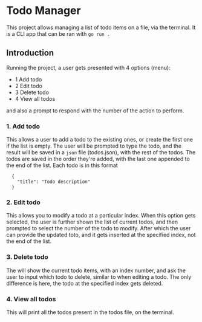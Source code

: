 <!-- FIXME: write by following the Markdown syntax convention. Download an extension for `.md` files -->
# Todo Manager

This project allows managing a list of todo items on a file, via the terminal.
It is a CLI app that can be ran with `go run .`

## Introduction

Running the project, a user gets presented with 4 options (menu):

- 1 Add todo
- 2 Edit todo
- 3 Delete todo
- 4 View all todos

and also a prompt to respond with the number of the action to perform.

### 1. Add todo

This allows a user to add a todo to the existing ones, or create the first one if the list is empty.
The user will be prompted to type the todo, and the result will be saved in a `json` file (todos.json), with the rest of the todos.
The todos are saved in the order they're added, with the last one appended to the end of the list.
Each todo is in this format

```
  {
    "title": "Todo description"
  }
```

### 2. Edit todo

This allows you to modify a todo at a particular index. When this option gets selected, the user is further
shown the list of current todos, and then prompted to select the number of the todo to modify. After which
the user can provide the updated toto, and it gets inserted at the specified index, not the end of the list.

### 3. Delete todo

The will show the current todo items, with an index number, and ask the user to input which todo to delete, similar to when editing a todo.
The only difference is here, the todo at the specified index gets deleted.

### 4. View all todos

This will print all the todos present in the todos file, on the terminal.
